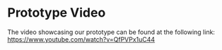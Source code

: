 # Prototype Video

The video showcasing our prototype can be found at the following link: https://www.youtube.com/watch?v=QfPVPx1uC44